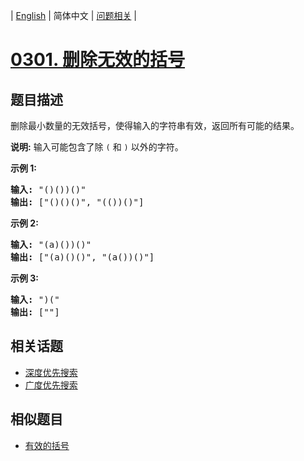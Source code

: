 
| [English](README_EN.md) | 简体中文 | [问题相关](QUESTION.md) |
# [0301. 删除无效的括号](https://leetcode-cn.com/problems/remove-invalid-parentheses/)
## 题目描述
<p>删除最小数量的无效括号，使得输入的字符串有效，返回所有可能的结果。</p>

<p><strong>说明:</strong> 输入可能包含了除&nbsp;<code>(</code>&nbsp;和&nbsp;<code>)</code>&nbsp;以外的字符。</p>

<p><strong>示例 1:</strong></p>

<pre><strong>输入:</strong> &quot;()())()&quot;
<strong>输出:</strong> [&quot;()()()&quot;, &quot;(())()&quot;]
</pre>

<p><strong>示例 2:</strong></p>

<pre><strong>输入:</strong> &quot;(a)())()&quot;
<strong>输出:</strong> [&quot;(a)()()&quot;, &quot;(a())()&quot;]
</pre>

<p><strong>示例 3:</strong></p>

<pre><strong>输入:</strong> &quot;)(&quot;
<strong>输出: </strong>[&quot;&quot;]</pre>

## 相关话题
- [深度优先搜索](https://leetcode-cn.com/tag/depth-first-search)
- [广度优先搜索](https://leetcode-cn.com/tag/breadth-first-search)
## 相似题目
- [有效的括号](../0020/README.md)

